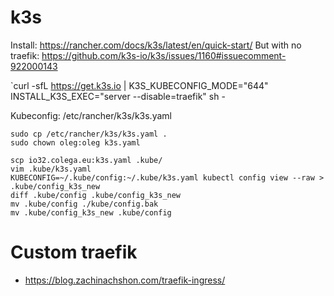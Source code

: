 # k3s

Install: https://rancher.com/docs/k3s/latest/en/quick-start/
But with no traefik: https://github.com/k3s-io/k3s/issues/1160#issuecomment-922000143

`curl -sfL https://get.k3s.io | K3S_KUBECONFIG_MODE="644" INSTALL_K3S_EXEC="server --disable=traefik" sh -


Kubeconfig: /etc/rancher/k3s/k3s.yaml

```shell
sudo cp /etc/rancher/k3s/k3s.yaml .
sudo chown oleg:oleg k3s.yaml
```

```shell
scp io32.colega.eu:k3s.yaml .kube/
vim .kube/k3s.yaml
KUBECONFIG=~/.kube/config:~/.kube/k3s.yaml kubectl config view --raw > .kube/config_k3s_new
diff .kube/config .kube/config_k3s_new
mv .kube/config ./kube/config.bak
mv .kube/config_k3s_new .kube/config
```

# Custom traefik

- https://blog.zachinachshon.com/traefik-ingress/
